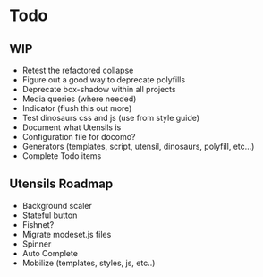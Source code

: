 # Todo

## WIP
- Retest the refactored collapse
- Figure out a good way to deprecate polyfills
- Deprecate box-shadow within all projects
- Media queries (where needed)
- Indicator (flush this out more)
- Test dinosaurs css and js (use from style guide)
- Document what Utensils is
- Configuration file for docomo?
- Generators (templates, script, utensil, dinosaurs, polyfill, etc...)
- Complete Todo items

## Utensils Roadmap
- Background scaler
- Stateful button
- Fishnet?
- Migrate modeset.js files
- Spinner
- Auto Complete
- Mobilize (templates, styles, js, etc..)

